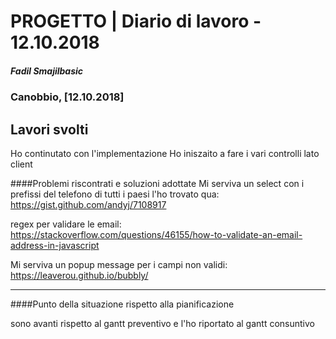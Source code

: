 # PROGETTO | Diario di lavoro - 12.10.2018
##### Fadil Smajilbasic
### Canobbio, [12.10.2018]

## Lavori svolti

Ho continutato con l'implementazione
Ho iniszaito a fare i vari controlli lato client 

####Problemi riscontrati e soluzioni adottate
Mi serviva un select con i prefissi del telefono di tutti i paesi
l'ho trovato qua:
https://gist.github.com/andyj/7108917

regex per validare le email:
https://stackoverflow.com/questions/46155/how-to-validate-an-email-address-in-javascript


Mi serviva un popup message per i campi non validi:
https://leaverou.github.io/bubbly/

---
####Punto della situazione rispetto alla pianificazione

sono avanti rispetto al gantt preventivo e l'ho riportato al gantt consuntivo

<!-- ####Programma di massima per la prossima giornata di lavoro -->